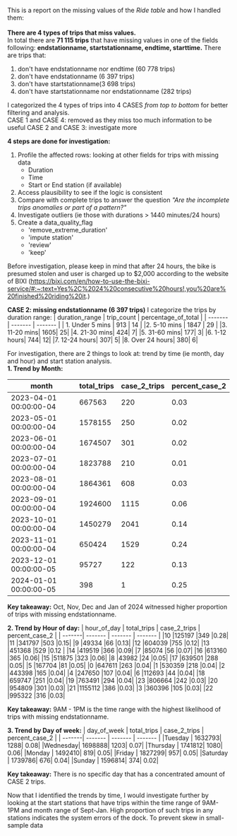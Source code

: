 This is a report on the missing values of the *Ride table* and how I handled them:
\
\
**There are 4 types of trips that miss values.**\
In total there are **71 115 trips** that have missing values in one of the fields following: **endstationname, startstationname, endtime, starttime.**
There are trips that:
1. don't have endstationname nor endtime (60 778 trips)
2. don't have endstationname (6 397 trips)
3. don't have startstationname(3 698 trips)
4. don't have startstationname nor endstationname (282 trips)


I categorized the 4 types of trips into 4 CASES *from top to bottom* for better filtering and analysis. \
CASE 1 and CASE 4: removed as they miss too much information to be useful
CASE 2 and CASE 3: investigate more

**4 steps are done for investigation:**
1. Profile the affected rows: looking at other fields for trips with missing data
   * Duration
   * Time
   * Start or End station (if available)
2. Access plausibility to see if the logic is consistent
3. Compare with complete trips to answer the question *"Are the incomplete trips anomalies or part of a pattern?"*
4. Investigate outliers (ie those with durations > 1440 minutes/24 hours)
5. Create a data_quality_flag
   * 'remove_extreme_duration'
   * 'impute station'
   * 'review'
   * 'keep'


Before investigation, please keep in mind that after 24 hours, the bike is presumed stolen and user is charged up to $2,000 according to the website of BIXI (https://bixi.com/en/how-to-use-the-bixi-service/#:~:text=Yes%2C%2024%20consecutive%20hours!,you%20are%20finished%20riding%20it.)


**CASE 2: missing endstationname (6 397 trips)**
I categorize the trips by duration range:
| duration_range | trip_count |	percentage_of_total |
| ------- | ------- |	------- |
| 1. Under 5 mins | 913 |	14 |
|2. 5-10 mins |	1847 |	29 |
|3. 11-20 mins|	1605|	25|
|4. 21-30 mins|	424|	7|
|5. 31-60 mins|	177|	3|
|6. 1-12 hours|	744|	12|
|7. 12-24 hours|	307|	5|
|8. Over 24 hours|	380|	6|

For investigation, there are 2 things to look at: trend by time (ie month, day and hour) and start station analysis.\
**1. Trend by Month:**

| month | total_trips | case_2_trips | percent_case_2 |
| -------| ------- | ------- | ------- |
|2023-04-01 00:00:00-04|	667563|	220|	0.03|
|2023-05-01 00:00:00-04|	1578155|	250|	0.02|
|2023-06-01 00:00:00-04|	1674507|	301|	0.02|
|2023-07-01 00:00:00-04|	1823788|	210|	0.01|
|2023-08-01 00:00:00-04|	1864361|	608|	0.03|
|2023-09-01 00:00:00-04|	1924600|	1115|	0.06|
|2023-10-01 00:00:00-04|	1450279|	2041|	0.14|
|2023-11-01 00:00:00-04|	650424|	1529|	0.24|
|2023-12-01 00:00:00-05|	95727|	122|	0.13|
|2024-01-01 00:00:00-05|	398|	1|	0.25|

**Key takeaway:** Oct, Nov, Dec and Jan of 2024 witnessed higher proportion of trips with missing endstationname.

**2. Trend by Hour of day:**
| hour_of_day | total_trips | case_2_trips | percent_case_2 |
| -------| ------- | ------- | ------- |
|10	|125197	|349	|0.28|
|11	|341797	|503	|0.15|
|9	|49334	|66	|0.13|
|12	|604039	|755	|0.12|
|13	|451368	|529	|0.12 |
|14	|419519	|366	|0.09|
|7	|85074	|56	|0.07|
|16	|613160	|365	|0.06|
|15	|511875	|323	|0.06|
|8	|43982	|24	|0.05|
|17	|639501	|288	|0.05|
|5	|167704	|81	|0.05|
|0	|647611	|263	|0.04|
|1	|530359	|218	|0.04|
|2	|443398	|165	|0.04|
|4	|247650	|107	|0.04|
|6	|112693	|44	|0.04|
|18	|659747	|251	|0.04|
|19	|763491	|294	|0.04|
|23	|806664	|242	|0.03|
|20	|954809	|301	|0.03|
|21	|1155112	|386	|0.03|
|3	|360396	|105	|0.03|
|22	|995322	|316	|0.03|

**Key takeaway:** 9AM - 1PM is the time range with the highest likelihood of trips with missing endstationname. 

**3. Trend by Day of week:**
| day_of_week | total_trips | case_2_trips | percent_case_2 |
| -------| ------- | ------- | ------- |
|Tuesday  |	1632793|	1288|	0.08|
|Wednesday|	1698888|	1203|	0.07|
|Thursday |	1741812|	1080|	0.06|
|Monday   |	1492410|	819|	0.05|
|Friday   |	1827299|	957|	0.05|
|Saturday |	1739786|	676|	0.04|
|Sunday   |	1596814|	374|	0.02|

**Key takeaway:** There is no specific day that has a concentrated amount of CASE 2 trips. 

Now that I identified the trends by time, I would investigate further by looking at the start stations that have trips within the time range of 9AM-1PM and month range of Sept-Jan.
High proportion of such trips in any stations indicates the system errors of the dock. 
To prevent skew in small-sample data

